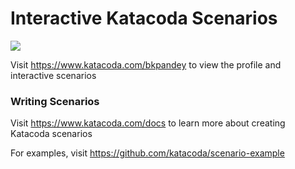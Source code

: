 # Interactive Katacoda Scenarios

[![](http://shields.katacoda.com/katacoda/bkpandey/count.svg)](https://www.katacoda.com/bkpandey "Get your profile on Katacoda.com")

Visit https://www.katacoda.com/bkpandey to view the profile and interactive scenarios

### Writing Scenarios
Visit https://www.katacoda.com/docs to learn more about creating Katacoda scenarios

For examples, visit https://github.com/katacoda/scenario-example
